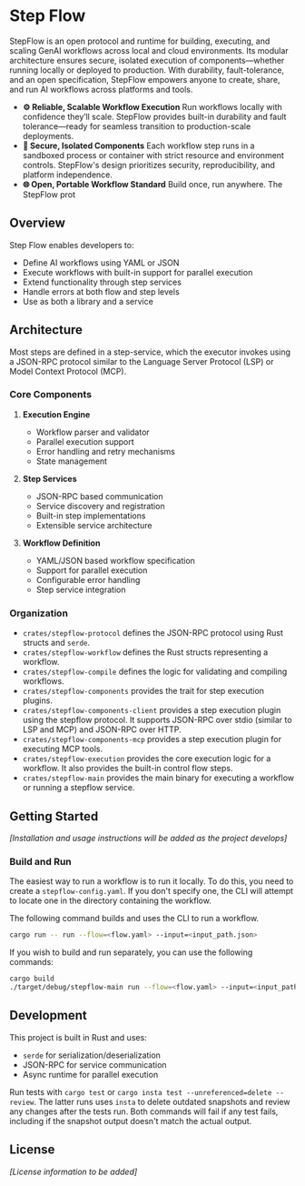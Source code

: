 # Step Flow

StepFlow is an open protocol and runtime for building, executing, and scaling GenAI workflows across local and cloud environments. Its modular architecture ensures secure, isolated execution of components—whether running locally or deployed to production. With durability, fault-tolerance, and an open specification, StepFlow empowers anyone to create, share, and run AI workflows across platforms and tools.

- **⚙️ Reliable, Scalable Workflow Execution**
   Run workflows locally with confidence they’ll scale. StepFlow provides built-in durability and fault tolerance—ready for seamless transition to production-scale deployments.
- **🔐 Secure, Isolated Components**
   Each workflow step runs in a sandboxed process or container with strict resource and environment controls. StepFlow's design prioritizes security, reproducibility, and platform independence.
- **🌐 Open, Portable Workflow Standard**
   Build once, run anywhere. The StepFlow prot

## Overview

Step Flow enables developers to:
- Define AI workflows using YAML or JSON
- Execute workflows with built-in support for parallel execution
- Extend functionality through step services
- Handle errors at both flow and step levels
- Use as both a library and a service

## Architecture

Most steps are defined in a step-service, which the executor invokes using a JSON-RPC protocol similar to the Language Server Protocol (LSP) or Model Context Protocol (MCP).

### Core Components

1. **Execution Engine**
   - Workflow parser and validator
   - Parallel execution support
   - Error handling and retry mechanisms
   - State management

2. **Step Services**
   - JSON-RPC based communication
   - Service discovery and registration
   - Built-in step implementations
   - Extensible service architecture

3. **Workflow Definition**
   - YAML/JSON based workflow specification
   - Support for parallel execution
   - Configurable error handling
   - Step service integration

### Organization

- `crates/stepflow-protocol` defines the JSON-RPC protocol using Rust structs and `serde`.
- `crates/stepflow-workflow` defines the Rust structs representing a workflow.
- `crates/stepflow-compile` defines the logic for validating and compiling workflows.
- `crates/stepflow-components` provides the trait for step execution plugins.
- `crates/stepflow-components-client` provides a step execution plugin using the stepflow protocol.
  It supports JSON-RPC over stdio (similar to LSP and MCP) and JSON-RPC over HTTP.
- `crates/stepflow-components-mcp` provides a step execution plugin for executing MCP tools.
- `crates/stepflow-execution` provides the core execution logic for a workflow. It also provides
  the built-in control flow steps.
- `crates/stepflow-main` provides the main binary for executing a workflow or running a stepflow service.

## Getting Started

*[Installation and usage instructions will be added as the project develops]*

### Build and Run

The easiest way to run a workflow is to run it locally.
To do this, you need to create a `stepflow-config.yaml`.
If you don't specify one, the CLI will attempt to locate one in the directory containing the workflow.

The following command builds and uses the CLI to run a workflow.

```sh
cargo run -- run --flow=<flow.yaml> --input=<input_path.json>
```

If you wish to build and run separately, you can use the following commands:

```sh
cargo build
./target/debug/stepflow-main run --flow=<flow.yaml> --input=<input_path.json>
```

## Development

This project is built in Rust and uses:
- `serde` for serialization/deserialization
- JSON-RPC for service communication
- Async runtime for parallel execution

Run tests with `cargo test` or `cargo insta test --unreferenced=delete --review`.
The latter runs uses `insta` to delete outdated snapshots and review any changes after the tests run.
Both commands will fail if any test fails, including if the snapshot output doesn't match the actual output.

## License

*[License information to be added]*
